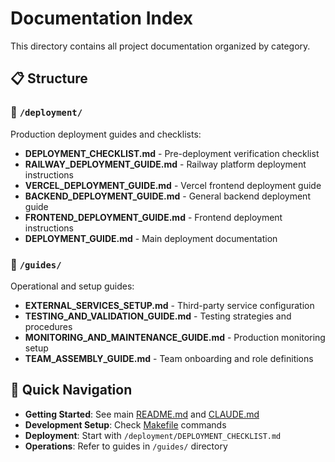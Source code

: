 # Documentation Index

This directory contains all project documentation organized by category.

## 📋 Structure

### 🚀 `/deployment/`
Production deployment guides and checklists:
- **DEPLOYMENT_CHECKLIST.md** - Pre-deployment verification checklist
- **RAILWAY_DEPLOYMENT_GUIDE.md** - Railway platform deployment instructions
- **VERCEL_DEPLOYMENT_GUIDE.md** - Vercel frontend deployment guide
- **BACKEND_DEPLOYMENT_GUIDE.md** - General backend deployment guide
- **FRONTEND_DEPLOYMENT_GUIDE.md** - Frontend deployment instructions
- **DEPLOYMENT_GUIDE.md** - Main deployment documentation

### 📖 `/guides/`
Operational and setup guides:
- **EXTERNAL_SERVICES_SETUP.md** - Third-party service configuration
- **TESTING_AND_VALIDATION_GUIDE.md** - Testing strategies and procedures
- **MONITORING_AND_MAINTENANCE_GUIDE.md** - Production monitoring setup
- **TEAM_ASSEMBLY_GUIDE.md** - Team onboarding and role definitions

## 🔄 Quick Navigation

- **Getting Started**: See main [README.md](../README.md) and [CLAUDE.md](../CLAUDE.md)
- **Development Setup**: Check [Makefile](../Makefile) commands
- **Deployment**: Start with `/deployment/DEPLOYMENT_CHECKLIST.md`
- **Operations**: Refer to guides in `/guides/` directory